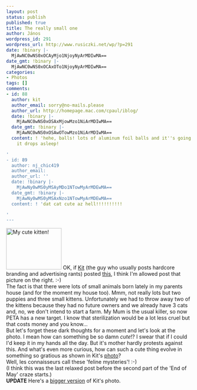 ```yaml
---
layout: post
status: publish
published: true
title: The really small one
author: János
wordpress_id: 291
wordpress_url: http://www.rusiczki.net/wp/?p=291
date: !binary |-
  MjAwNC0wNS0xOCAyMjo1NjoyNyArMDIwMA==
date_gmt: !binary |-
  MjAwNC0wNS0xOCAxOTo1NjoyNyArMDIwMA==
categories:
- Photos
tags: []
comments:
- id: 88
  author: kit
  author_email: sorry@no-mails.please
  author_url: http://homepage.mac.com/cpaul/iblog/
  date: !binary |-
    MjAwNC0wNS0xOSAxMjowMzo1NiArMDIwMA==
  date_gmt: !binary |-
    MjAwNC0wNS0xOSAwOTowMzo1NiArMDIwMA==
  content: ! 'hehe, balls! lots of aluminum foil balls and it''s going to play until
    it drops asleep!

'
- id: 89
  author: nj_chic419
  author_email: 
  author_url: ''
  date: !binary |-
    MjAwNy0wMS0yMSAyMDo1NTowMyArMDEwMA==
  date_gmt: !binary |-
    MjAwNy0wMS0yMSAxNzo1NTowMyArMDEwMA==
  content: ! 'dat cat cute az hell!!!!!!!!!!

'
---
```

<p><a href="http://www.rusiczki.net/blog/blogpics/cute_kitten.php" onclick="window.open('http://www.rusiczki.net/blog/blogpics/cute_kitten.php','popup','width=640,height=480,scrollbars=no,resizable=no,toolbar=no,directories=no,location=no,menubar=no,status=no,left=0,top=0'); return false"><img src="http://www.rusiczki.net/blog/blogpics/cute_kitten-thumb.jpg" width="150" height="112" border="0" alt="My cute kitten!" class="postimage" /></a> OK, if <a href="http://homepage.mac.com/cpaul/iblog/index.html">Kit</a> (the guy who usually posts hardcore branding and advertising rants) posted <a href="http://homepage.mac.com/cpaul/iblog/C825079780/E912397590/index.html">this</a>, I think I'm allowed post that picture on the right. :-)<br />
The fact is that there were lots of small animals born lately in my parents house (and for the moment my house too). Mmm, not really lots but two puppies and three small kittens. Unfortunately we had to throw away two of the kittens because they had no future owners and we already have 3 cats and, no, we don't intend to start a farm. My Mum is the usual killer, so now PETA has a new target. I know that sterilization would be a lot less cruel but that costs money and you know...<br />
But let's forget these dark thoughts for a moment and let's look at the photo. I mean how can something be so damn <em>cute</em>!? I swear that if I could I'd keep it in my hands all the day. But it's mother hardly protests against this. And what's even more curious, how can such a cute thing evolve in something so gratious as shown in Kit's <a href="http://homepage.mac.com/cpaul/iblog/C825079780/E912397590/Media/DSCN7943.jpg">photo</a>?<br />
Well, les connaisseurs call these 'feline mysteries'! :-)<br />
(I think this was the last relaxed post before the second part of the 'End of May' craze starts.)<br />
<b>UPDATE</b> Here's a <a href="http://homepage.mac.com/cpaul/black-n-white/images/DSCN7943.jpg" title="Prizzi">bigger version</a> of Kit's photo.</p>

